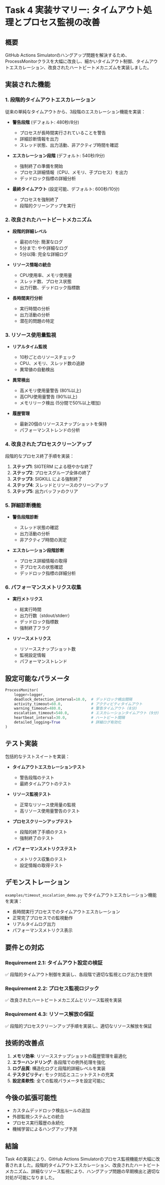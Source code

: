 # Task 4 実装サマリー: タイムアウト処理とプロセス監視の改善

## 概要

GitHub Actions Simulatorのハングアップ問題を解決するため、ProcessMonitorクラスを大幅に改良し、細かいタイムアウト制御、タイムアウトエスカレーション、改良されたハートビートメカニズムを実装しました。

## 実装された機能

### 1. 段階的タイムアウトエスカレーション

従来の単純なタイムアウトから、3段階のエスカレーション機能を実装：

- **警告段階** (デフォルト: 480秒/8分)
  - プロセスが長時間実行されていることを警告
  - 詳細診断情報を出力
  - スレッド状態、出力活動、非アクティブ時間を確認

- **エスカレーション段階** (デフォルト: 540秒/9分)
  - 強制終了の準備を開始
  - プロセス詳細情報（CPU、メモリ、子プロセス）を出力
  - デッドロック指標の詳細分析

- **最終タイムアウト** (設定可能、デフォルト: 600秒/10分)
  - プロセスを強制終了
  - 段階的クリーンアップを実行

### 2. 改良されたハートビートメカニズム

- **段階的詳細レベル**
  - 最初の1分: 簡潔なログ
  - 5分まで: やや詳細なログ
  - 5分以降: 完全な詳細ログ

- **リソース情報の統合**
  - CPU使用率、メモリ使用量
  - スレッド数、プロセス状態
  - 出力行数、デッドロック指標数

- **長時間実行分析**
  - 実行時間の分析
  - 出力活動の分析
  - 潜在的問題の特定

### 3. リソース使用量監視

- **リアルタイム監視**
  - 10秒ごとのリソースチェック
  - CPU、メモリ、スレッド数の追跡
  - 異常値の自動検出

- **異常検出**
  - 高メモリ使用量警告 (80%以上)
  - 高CPU使用量警告 (90%以上)
  - メモリリーク検出 (5分間で50%以上増加)

- **履歴管理**
  - 最新20個のリソーススナップショットを保持
  - パフォーマンストレンドの分析

### 4. 改良されたプロセスクリーンアップ

段階的なプロセス終了手順を実装：

1. **ステップ1**: SIGTERM による穏やかな終了
2. **ステップ2**: プロセスグループ全体の終了
3. **ステップ3**: SIGKILL による強制終了
4. **ステップ4**: スレッドとリソースのクリーンアップ
5. **ステップ5**: 出力バッファのクリア

### 5. 詳細診断機能

- **警告段階診断**
  - スレッド状態の確認
  - 出力活動の分析
  - 非アクティブ時間の測定

- **エスカレーション段階診断**
  - プロセス詳細情報の取得
  - 子プロセスの状態確認
  - デッドロック指標の詳細分析

### 6. パフォーマンスメトリクス収集

- **実行メトリクス**
  - 総実行時間
  - 出力行数（stdout/stderr）
  - デッドロック指標数
  - 強制終了フラグ

- **リソースメトリクス**
  - リソーススナップショット数
  - 監視設定情報
  - パフォーマンストレンド

## 設定可能なパラメータ

```python
ProcessMonitor(
    logger=logger,
    deadlock_detection_interval=10.0,  # デッドロック検出間隔
    activity_timeout=60.0,             # アクティビティタイムアウト
    warning_timeout=480.0,             # 警告タイムアウト (8分)
    escalation_timeout=540.0,          # エスカレーションタイムアウト (9分)
    heartbeat_interval=30.0,           # ハートビート間隔
    detailed_logging=True              # 詳細ログ有効化
)
```

## テスト実装

包括的なテストスイートを実装：

- **タイムアウトエスカレーションテスト**
  - 警告段階のテスト
  - 最終タイムアウトのテスト

- **リソース監視テスト**
  - 正常なリソース使用量の監視
  - 高リソース使用量警告のテスト

- **プロセスクリーンアップテスト**
  - 段階的終了手順のテスト
  - 強制終了のテスト

- **パフォーマンスメトリクステスト**
  - メトリクス収集のテスト
  - 設定情報の取得テスト

## デモンストレーション

`examples/timeout_escalation_demo.py` でタイムアウトエスカレーション機能を実演：

- 長時間実行プロセスでのタイムアウトエスカレーション
- 正常完了プロセスでの監視動作
- リアルタイムログ出力
- パフォーマンスメトリクス表示

## 要件との対応

### Requirement 2.1: タイムアウト設定の検証
✅ 段階的タイムアウト制御を実装し、各段階で適切な監視とログ出力を提供

### Requirement 2.2: プロセス監視ロジック
✅ 改良されたハートビートメカニズムとリソース監視を実装

### Requirement 4.3: リソース解放の保証
✅ 段階的プロセスクリーンアップ手順を実装し、適切なリソース解放を保証

## 技術的改善点

1. **メモリ効率**: リソーススナップショットの履歴管理を最適化
2. **エラーハンドリング**: 各段階での例外処理を強化
3. **ログ品質**: 構造化ログと段階的詳細レベルを実装
4. **テスタビリティ**: モック対応とユニットテストの充実
5. **設定柔軟性**: 全ての監視パラメータを設定可能に

## 今後の拡張可能性

- カスタムデッドロック検出ルールの追加
- 外部監視システムとの統合
- プロセス実行履歴の永続化
- 機械学習によるハングアップ予測

## 結論

Task 4の実装により、GitHub Actions Simulatorのプロセス監視機能が大幅に改善されました。段階的タイムアウトエスカレーション、改良されたハートビートメカニズム、詳細なリソース監視により、ハングアップ問題の早期検出と適切な対処が可能になりました。

